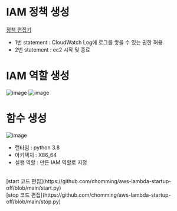 # IAM 정책 생성
[정책 편집기](https://github.com/chomming/aws-lambda-startup-off/blob/main/iam.json)
- 1번 statement : CloudWatch Log에 로그를 쌓을 수 있는 권한 허용
- 2번 statement : ec2 시작 및 종료

# IAM 역할 생성
![image](https://github.com/chomming/aws-lambda-startup-off/assets/81208053/e4b2cb74-a3bc-4043-a943-476625d6c687)
![image](https://github.com/chomming/aws-lambda-startup-off/assets/81208053/432559f2-9451-4e37-8283-f3de3594560b)

# 함수 생성
![image](https://github.com/chomming/aws-lambda-startup-off/assets/81208053/69d2a0cc-e955-4f2f-b027-ad8cc9928a94)
- 런타임 : python 3.8
- 아키텍처 : X86_64
- 실행 역할 : 만든 IAM 역할로 지정
<br/>
[start 코드 편집](https://github.com/chomming/aws-lambda-startup-off/blob/main/start.py)
<br/>
[stop 코드 편집](https://github.com/chomming/aws-lambda-startup-off/blob/main/stop.py)
